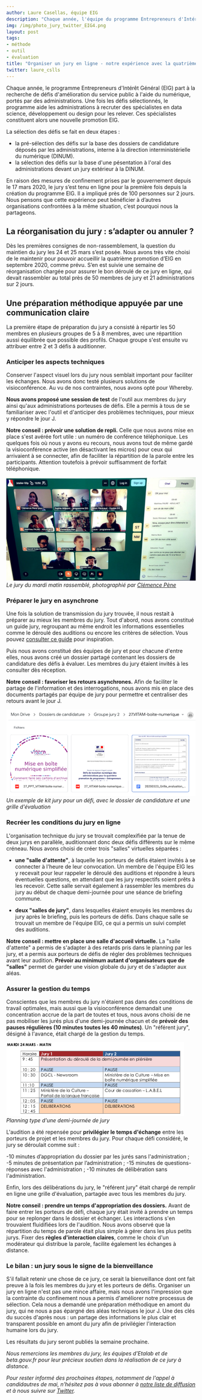 ```yaml
---
author: Laure Casellas, équipe EIG
description: "Chaque année, l'équipe du programme Entrepreneurs d'Intérêt Général part à la recherche de défis d'amélioration du service public à l'aide du numérique, portés par des administrations. Pour la première fois cette année, le jury de sélection des défis s'est tenu à distance. Retour sur la préparation du jury, avec quelques conseils tirés de cette expérience."
img: /img/photo_jury_twitter_EIG4.png
layout: post
tags:
- méthode
- outil
- évaluation
title: "Organiser un jury en ligne - notre expérience avec la quatrième promotion EIG"
twitter: laure_cslls
---
```


Chaque année, le programme Entrepreneurs d'Intérêt Général (EIG) part à la recherche de défis d'amélioration du service public à l'aide du numérique, portés par des administrations. Une fois les défis sélectionnés, le programme aide les administrations à recruter des spécialistes en data science, développement ou design pour les relever. Ces spécialistes constituent alors une nouvelle promotion EIG. 

La sélection des défis se fait en deux étapes :

- la pré-sélection des défis sur la base des dossiers de candidature déposés par les administrations, interne à la direction interministérielle du numérique (DINUM). 
- la sélection des défis sur la base d'une pésentation à l'oral des administrations devant un jury extérieur à la DINUM. 

En raison des mesures de confinement prises par le gouvernement depuis le 17 mars 2020, le jury s’est tenu en ligne pour la première fois depuis la création du programme EIG. Il a impliqué près de 100 personnes sur 2 jours. Nous pensons que cette expérience peut bénéficier à d’autres organisations confrontées à la même situation, c’est pourquoi nous la partageons.

## La réorganisation du jury : s’adapter ou annuler ? 

Dès les premières consignes de non-rassemblement, la question du maintien du jury les 24 et 25 mars s’est posée. Nous avons très vite choisi de le maintenir pour pouvoir accueillir la quatrième promotion d’EIG en septembre 2020, comme prévu. S’en est suivie une semaine de réorganisation chargée pour assurer le bon déroulé de ce  jury en ligne, qui devait rassembler au total près de 50 membres de jury et 21 administrations sur 2 jours. 

## Une préparation méthodique appuyée par une communication claire

La première étape de préparation du jury a consisté à répartir les 50 membres en plusieurs groupes de 5 à 8 membres, avec une répartition aussi équilibrée que possible des profils. Chaque groupe s'est ensuite vu attribuer entre 2 et 3 défis à auditionner.

### Anticiper les aspects techniques 

Conserver l'aspect visuel lors du jury nous semblait important pour faciliter les échanges. Nous avons donc testé plusieurs solutions de visioconférence. Au vu de nos contraintes, nous avons opté pour Whereby.

**Nous avons proposé une session de test** de l'outil aux membres du jury ainsi qu'aux administrations porteuses de défis. Elle a permis à tous de se familiariser avec l'outil et d'anticiper des problèmes techniques, pour mieux y répondre le jour J. 

**Notre conseil : prévoir une solution de repli.** Celle que nous avons mise en place s'est avérée fort utile : un numéro de conférence téléphonique. Les quelques fois où nous y avons eu recours, nous avons tout de même gardé la visioconférence active (en désactivant les micros) pour ceux qui arrivaient à se connecter, afin de faciliter la répartition de la parole entre les participants. Attention toutefois à prévoir suffisamment de forfait téléphonique.

![Les membres du jury réunis dans une salle de visioconférence](/img/photo_jury_twitter_EIG4.png)
_Le jury du mardi matin rassemblé, photographié par [Clémence Pène](https://pbs.twimg.com/media/ET3MsKhXsAAsjQR.jpg)_

### Préparer le jury en asynchrone 

Une fois la solution de transmission du jury trouvée, il nous restait à préparer au mieux les membres du jury. Tout d'abord, nous avons constitué un guide jury, regroupant au même endroit les informations essentielles comme le déroulé des auditions ou encore les critères de sélection. Vous pouvez [consulter ce guide](/docs/Guide_jury_EIG4.pdf) pour inspiration.

Puis nous avons constitué des équipes de jury et pour chacune d'entre elles, nous avons créé un dossier partagé contenant les dossiers de candidature des défis à évaluer. Les membres du jury étaient invités à les consulter dès réception. 

**Notre conseil : favoriser les retours asynchrones.** Afin de faciliter le partage de l'information et des interrogations, nous avons mis en place des documents partagés par équipe de jury pour permettre et centraliser des retours avant le jour J. 

![Capture d'écran d'un "kit défi" à disposition du jury](/img/kit_jury_EIG4.png)
_Un exemple de kit jury pour un défi, avec le dossier de candidature et une grille d'évaluation_

### Recréer les conditions du jury en ligne 

L'organisation technique du jury se trouvait complexifiée par la tenue de deux jurys en parallèle, auditionnant donc deux défis différents sur le même créneau. Nous avons choisi de créer trois "salles" virtuelles séparées : 

 * **une "salle d'attente"**, à laquelle les porteurs de défis étaient invités à se connecter à l'heure de leur convocation. Un membre de l'équipe EIG les y recevait pour leur rappeler le déroulé des auditions et répondre à leurs éventuelles questions, en attendant que les jury respectifs soient prêts à les recevoir. Cette salle servait également à rassembler les membres du jury au début de chaque demi-journée pour une séance de briefing commune. 

 * **deux "salles de jury"**, dans lesquelles étaient envoyés les membres du jury après le briefing, puis les porteurs de défis. Dans chaque salle se trouvait un membre de l'équipe EIG, ce qui a permis un suivi complet des auditions.

**Notre conseil : mettre en place une salle d'accueil virtuelle.** La "salle d'attente" a permis de s'adapter à des retards pris dans le planning par les jury, et a permis aux porteurs de défis de régler des problèmes techniques avant leur audition. 
**Prévoir au minimum autant d'organisateurs que de "salles"** permet de garder une vision globale du jury et de s'adapter aux aléas.

### Assurer la gestion du temps

Conscientes que les membres du jury n'étaient pas dans des conditions de travail optimales, mais aussi que la visioconférence demandait une concentration accrue de la part de toutes et tous, nous avons choisi de ne pas mobiliser les jurés plus d'une demi-journée chacun et de **prévoir des pauses régulières (10 minutes toutes les 40 minutes)**. Un "référent jury", désigné à l'avance, était chargé de la gestion du temps. 

![Aperçu du planning d'une demi-journée de jury, avec des pauses entre chaque défi auditionné.](/img/planning_jury_EIG4.png)
_Planning type d'une demi-journée de jury_

L'audition a été repensée pour **privilégier le temps d'échange** entre les porteurs de projet et les membres du jury. Pour chaque défi considéré, le jury se déroulait comme suit :

-10 minutes d’appropriation du dossier par les jurés sans l'administration ;
-5 minutes de présentation par l’administration ;
-15 minutes de questions-réponses avec l'administration ;
-10 minutes de délibération sans l'administration.

Enfin, lors des délibérations du jury, le "référent jury" était chargé de remplir en ligne une grille d'évaluation, partagée avec tous les membres du jury.

**Notre conseil : prendre un temps d'appropriation des dossiers.** Avant de faire entrer les porteurs de défi, chaque jury était invité à prendre un temps pour se replonger dans le dossier et échanger. Les interactions s'en trouvaient fluidifiées lors de l'audition. Nous avons observé que la répartition du temps de parole était plus simple à gérer dans les plus petits jurys. Fixer des **règles d'interaction claires**, comme le choix d'un modérateur qui distribue la parole, facilite également les échanges à distance.

### Le bilan : un jury sous le signe de la bienveillance

S'il fallait retenir une chose de ce jury, ce serait la bienveillance dont ont fait preuve à la fois les membres du jury et les porteurs de défis. Organiser un jury en ligne n'est pas une mince affaire, mais nous avons l'impression que la contrainte du confinement nous a permis d'améliorer notre processus de sélection. Cela nous a demandé une préparation méthodique en amont du jury, qui ne nous a pas épargné des aléas techniques le jour J. Une des clés du succès d'après nous : un partage des informations le plus clair et transparent possible en amont du jury afin de privilégier l'interaction humaine lors du jury. 

Les résultats du jury seront publiés la semaine prochaine.

_Nous remercions les membres du jury, les équipes d'Etalab et de beta.gouv.fr pour leur précieux soutien dans la réalisation de ce jury à distance._

_Pour rester informé des prochaines étapes, notamment de l'appel à candidautres de mai, n’hésitez pas à vous abonner à [notre liste de diffusion](https://infolettres.etalab.gouv.fr/subscribe/entrepreneur-interet-general@mail.etalab.studio) et à nous suivre sur [Twitter](https://twitter.com/eigforever)._

